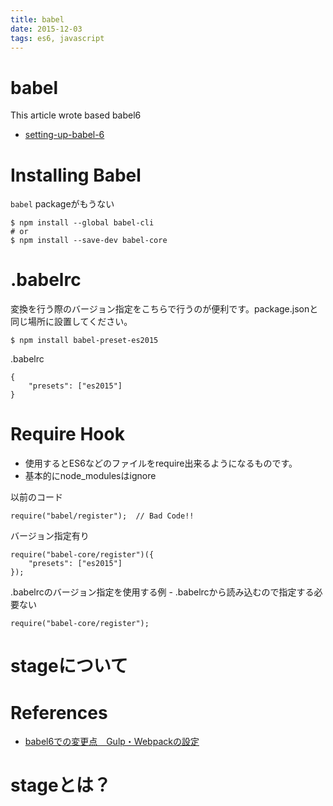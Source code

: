 ```yaml
---
title: babel
date: 2015-12-03
tags: es6, javascript
---
```


babel
=======

This article wrote based babel6

+ [setting-up-babel-6](http://babeljs.io/blog/2015/10/31/setting-up-babel-6/)

# Installing Babel

`babel` packageがもうない

```
$ npm install --global babel-cli
# or
$ npm install --save-dev babel-core
```

# .babelrc

変換を行う際のバージョン指定をこちらで行うのが便利です。package.jsonと同じ場所に設置してください。

```
$ npm install babel-preset-es2015
```


.babelrc
```
{
    "presets": ["es2015"]
}
```


# Require Hook

+ 使用するとES6などのファイルをrequire出来るようになるものです。
+ 基本的にnode_modulesはignore

以前のコード

```
require("babel/register");  // Bad Code!!
```

バージョン指定有り

```
require("babel-core/register")({
    "presets": ["es2015"]
});
```

.babelrcのバージョン指定を使用する例 - .babelrcから読み込むので指定する必要ない

```
require("babel-core/register");
```

# stageについて



# References

+ [babel6での変更点　Gulp・Webpackの設定](http://qiita.com/kamijin_fanta/items/e8e5fc750b563152bbcf)

# stageとは？



